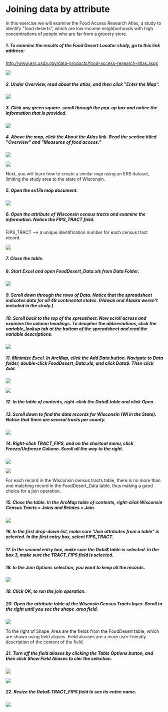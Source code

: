 # Joining data by attribute

In this exercise we will examine the Food Access Research Atlas, a study to identify "food deserts", which are low-income neighborhoods with high concentrations of people who are far from a grocery store. 

##### 1. To examine the results of the Food Desert Locator study, go to this link address:

http://www.ers.usda.gov/data-products/food-access-research-atlas.aspx

![](./img/ArcGis-17a-01.png)

##### 2. Under Overview, read about the atlas, and then click "Enter the Map". 

![](./img/ArcGis-17a-02.png)

##### 3. Click any green square. scroll through the pop-up box and notice the information that is provided.

![](./img/ArcGis-17a-03.png)

##### 4. Above the map, click the About the Atlas link. Read the section titled "Overview" and "Measures of food access."

![](./img/ArcGis-17a-04-1.png)

![](./img/ArcGis-17a-04-2.png)

Next, you will learn how to create a similar map using an ERS dataset, limiting the study area to the state of Wisconsin.

##### 5. Open the ex17a map document.

![](./img/ArcGis-17a-05.png)

##### 6. Open the attribute of Wisconsin census tracts and examine the information. Notice the FIPS_TRACT field.

FIPS_TRACT --> a unique identification number for each census tract record.

![](./img/ArcGis-17a-06.png)

##### 7. Close the table.

##### 8. Start Excel and open FoodDesert_Data.xls from Data Folder.

![](./img/ArcGis-17a-08.png)

##### 9. Scroll down through the rows of Data. Notice that the spreadsheet indicates data for all 48 continental states. (Hawaii and Alaska weren't included in the study.)

##### 10. Scroll back to the top of the spreasheet. Now scroll across and examine the column headings. To decipher the abbreviations, click the variable_lookup tab at the bottom of the spreadsheet and read the variable descriptions.

![](./img/ArcGis-17a-10.png)

##### 11. Minimize Excel. In ArcMap, click the Add Data button. Navigate to Data folder, double-click FoodDesert_Data.xls, and click Data$. Then click Add.

![](./img/ArcGis-17a-11-1.png)

![](./img/ArcGis-17a-11-2.png)

##### 12. In the table of contents, right-click the Data$ table and click Open.

##### 13. Scroll down to find the data records for Wisconsin (Wl in the State). Notice that there are several tracts per county.

![](./img/ArcGis-17a-13.png)

##### 14. Right-click TRACT_FIPS, and on the shortcut menu, click Freeze/Unfreeze Column. Scroll all the way to the right.

![](./img/ArcGis-17a-14-1.png)

![](./img/ArcGis-17a-14-2.png)

For each record in the Wisconsin census tracts table, there is no more than one matching record in the FoodDesert_Data table, thus making a good choice for a join operation.

##### 15. Close the table. In the ArcMap table of contents, right-click Wisconsin Census Tracts > Joins and Relates > Join.

![](./img/ArcGis-17a-15.png)

##### 16. In the first drop-down list, make sure "Join attributes from a table" is selected. In the first entry box, select FIPS_TRACT.

##### 17. In the second entry box, make sure the Data$ table is selected. In the box 3, make sure the TRACT_FIPS field is selected.

##### 18. In the Join Options selection, you want to keep all the records.

![](./img/ArcGis-17a-18.png)

##### 19. Click OK, to run the join operation.

##### 20. Open the attribute table of the Wiscosin Census Tracts layer. Scroll to the right until you see the shape_area field.

![](./img/ArcGis-17a-20.png)

To the right of Shape_Area are the fields from the FoodDesert table, which are shown using field aliases. Field aloases are a more user-friendly description of the content of the field.

##### 21. Turn off the field aliases by clicking the Table Options button, and then click Show Field Aliases to cler the selection.

![](./img/ArcGis-17a-21-1.png)

![](./img/ArcGis-17a-21-2.png)

##### 22. Resize the Data$.TRACT_FIPS field to see its entire name.

![](./img/ArcGis-17a-22.png)








